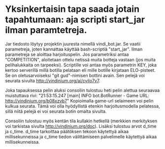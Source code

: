 # Yksinkertaisin tapa saada jotain tapahtumaan: aja scripti start_jar ilman paramtetreja.

Jar tiedosto löytyy projektin juuresta nimellä vindi_bot.jar. Se vaatii parametreja, joten kannattaa käyttää bash-scriptiä "start_jar". Ilman parametreja se aloittaa harjoituspelin. Jos parametriksi antaa "COMPETITION", aloitetaan ottelu netissä muita botteja vastaan (jos muita pelihalukkaita on tarpeeksi). Scriptille voi antaa myös parametrin KEY, joka kertoo serverillä millä botilla pelataan eli mille botille kirjataan ELO-pisteet. Se on oletusarvoiseksi "git gud"-nimisen bottini avain. Sen pelejä voi seurata sivulta http://vindinium.org/ai/cyilo7v7.

Joka tapauksessa pelin aluksi consoliin tulostuu heti pelin alettua seuraavaa muistuttava rivi: 
"21:53:15.247 [main] INFO  bot.BotRunner - Game URL: http://vindinium.org/b08xzvb7"
Kopioimalla game-url selaimeen voi pelin kulkua seurata. Tämä voi olla hyödyllistä etenkin harjoitusmodella pelatessa, sillä niitä pelejä ei voi seurata botin omalta sivulta.

Consoliin tulostuu myös kentän tila kullakin hetkellä (merkkien merkityksen voi tarkistaa sivulta http://vindinium.org/doc). Lisäksi tulostuu arvot d_time ja c_time. d_time tarkoittaa päätöksen tekoon käytettyä aikaa millisekunneissa ja c_time tiedon välittämiseen palvelimelle käytettyä aikaa millisekunneissa.
